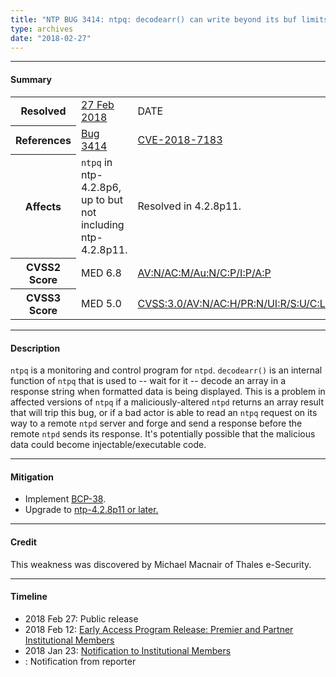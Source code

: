 ```yaml
---
title: "NTP BUG 3414: ntpq: decodearr() can write beyond its buf limits"
type: archives
date: "2018-02-27"
---
```


* * *

#### Summary

<table>
  <tbody>
	<tr>
		<th><b>Resolved</b></th>
		<td><a href="/support/securitynotice/4_2_8p11-release-announcement">27 Feb 2018</a></td>
		<td>DATE</td>
	</tr>
	<tr>
		<th><b>References</b></th>
		<td><a href="https://bugs.ntp.org/show_bug.cgi?id=3414">Bug 3414</a></td>
		<td><a href="https://nvd.nist.gov/vuln/detail/CVE-2018-7183">CVE-2018-7183</a></td>
	</tr>
	<tr>
		<th><b>Affects</b></th>
		<td><code>ntpq</code> in ntp-4.2.8p6, up to but not including ntp-4.2.8p11.</td>
		<td>Resolved in 4.2.8p11.</td>
	</tr>
	<tr>
		<th><b>CVSS2 Score</b></th>
		<td>MED 6.8</td>
		<td><a href="https://nvd.nist.gov/vuln-metrics/cvss/v2-calculator?vector=(AV:N/AC:M/Au:N/C:P/I:P/A:P)">AV:N/AC:M/Au:N/C:P/I:P/A:P</a></td>
	</tr>
	<tr>
		<th><b>CVSS3 Score<b></th>
		<td>MED 5.0</td>
		<td><a href="https://www.first.org/cvss/calculator/3.0#CVSS:3.0/AV:N/AC:H/PR:N/UI:R/S:U/C:L/I:L/A:L">CVSS:3.0/AV:N/AC:H/PR:N/UI:R/S:U/C:L/I:L/A:L</a></td>
	</tr>	
  </tbody>	
</table>

* * *
    
#### Description 

`ntpq` is a monitoring and control program for `ntpd`. `decodearr()` is an internal function of `ntpq` that is used to -- wait for it -- decode an array in a response string when formatted data is being displayed. This is a problem in affected versions of `ntpq` if a maliciously-altered `ntpd` returns an array result that will trip this bug, or if a bad actor is able to read an `ntpq` request on its way to a remote `ntpd` server and forge and send a response before the remote `ntpd` sends its response. It's potentially possible that the malicious data could become injectable/executable code. 

* * *
    
#### Mitigation

* Implement [BCP-38](http://www.bcp38.info).
* Upgrade to [ntp-4.2.8p11 or later.](/downloads)

* * *

#### Credit

This weakness was discovered by Michael Macnair of Thales e-Security.

* * *

#### Timeline

* 2018 Feb 27: Public release
* 2018 Feb 12: [Early Access Program Release: Premier and Partner Institutional Members](https://www.nwtime.org/membership/benefits)
* 2018 Jan 23: [Notification to Institutional Members](https://www.nwtime.org/membership/benefits)
* : Notification from reporter